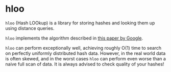# hloo

`hloo` (Hash LOOkup) is a library for storing hashes and looking them up using distance queries.

`hloo` implements the algorithm described in [this paper by Google](https://static.googleusercontent.com/media/research.google.com/en//pubs/archive/33026.pdf).

`hloo` can perform exceptionally well, achieving roughly O(1) time to search on perfectly uniformly distributed hash data. However, in the real world data is often skewed, and in the worst cases `hloo` can perform even worse than a naive full scan of data. It is always advised to check quality of your hashes!
